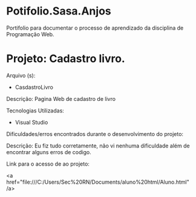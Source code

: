 # Potifolio.Sasa.Anjos
Portifolio para documentar o processo de aprendizado da disciplina de Programação Web.
<h1> Projeto: Cadastro livro. </h1>

Arquivo (s):
<ul>
  <li> CasdastroLivro </li>
</ul>

Descrição: Pagina Web de cadastro de livro

Tecnologias Utilizadas:

<ul>
  <li> Visual Studio</li>
</ul>

Dificuldades/erros encontrados durante o desenvolvimento do projeto:

Descrição: Eu fiz tudo corretamente, não vi nenhuma dificuldade além de encontrar alguns erros de codigo.

Link para o acesso de ao projeto:

<a href="file:///C:/Users/Sec%20RN/Documents/aluno%20html/Aluno.html" /a>
